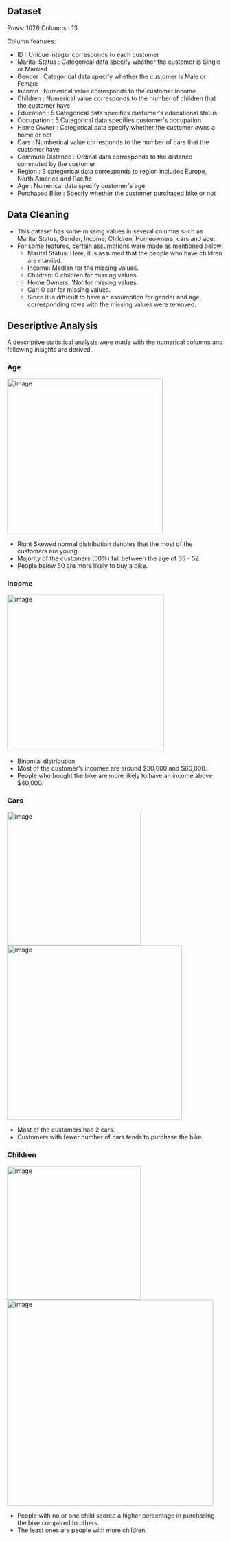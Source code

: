 ## Dataset

Rows: 1026
Columns : 13

Column features:
- ID : Unique integer corresponds to each customer
- Marital Status : Categorical data specify whether the customer is Single or Married
- Gender : Categorical data specify whether the customer is Male or Female
- Income : Numerical value corresponds to the customer income
- Children : Numerical value corresponds to the number of children that the customer have
- Education : 5 Categorical data specifies customer's educational status
- Occupation : 5 Categorical data specifies customer's occupation
- Home Owner : Categorical data specify whether the customer owns a home or not
- Cars : Numberical value corresponds to the number of cars that the customer have
- Commute Distance : Ordinal data corresponds to the distance commuted by the customer
- Region : 3 categorical data corresponds to region includes Europe, North America and Pacific
- Age : Numerical data specify customer's age
- Purchased Bike : Specify whether the customer purchased bike or not

## Data Cleaning
- This dataset has some missing values in several columns such as Marital Status, Gender, Income, Children, Homeowners, cars and age.
- For some features, certain assumptions were made as mentioned below: 
  - Marital Status: Here, it is assumed that the people who have children are married. 
  -  Income: Median for the missing values. 
  -  Children: 0 children for missing values. 
  -  Home Owners: 'No' for missing values. 
  -  Car: 0 car for missing values. 
  -  Since it is difficult to have an assumption for gender and age, corresponding rows with the missing values were removed.

## Descriptive Analysis
A descriptive statistical analysis were made with the numerical columns and following insights are derived.

### Age
<img width="362" alt="image" src="https://user-images.githubusercontent.com/50318272/211241817-c69b32d5-9cbc-426c-b46f-a965372e8193.png">

- Right Skewed normal distribution denotes that the most of the customers are young.
- Majority of the customers (50%) fall between the age of 35 - 52.
- People below 50 are more likely to buy a bike.

### Income
<img width="365" alt="image" src="https://user-images.githubusercontent.com/50318272/211241845-363effaf-f092-44d7-9499-fda0d1f16076.png">

- Binomial distribution
- Most of the customer's incomes are around $30,000 and $60,000.
- People who bought the bike are more likely to have an income above $40,000.

### Cars
<img width="311" alt="image" src="https://user-images.githubusercontent.com/50318272/211244999-ab7b9728-35c1-4621-b24b-b1d8f6751b1b.png"> <img width="407" alt="image" src="https://user-images.githubusercontent.com/50318272/211244911-e1f52952-d60d-4953-846d-fccdbb15813d.png">

- Most of the customers had 2 cars.
- Customers with fewer number of cars tends to purchase the bike.

### Children
<img width="311" alt="image" src="https://user-images.githubusercontent.com/50318272/211245487-9b5647c6-4e0a-427b-b276-73a0cbc2f411.png"> <img width="480" alt="image" src="https://user-images.githubusercontent.com/50318272/211245912-3233ef7b-0fd9-47f5-ad57-b4284fed1679.png">

- People with no or one child scored a higher percentage in purchasing the bike compared to others.
- The least ones are people with more children.
